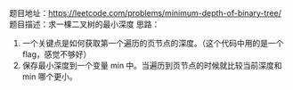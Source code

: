 题目地址：https://leetcode.com/problems/minimum-depth-of-binary-tree/
题目描述：求一棵二叉树的最小深度
思路：
1. 一个关键点是如何获取第一个遍历的页节点的深度。（这个代码中用的是一个 flag，感觉不够好）
2. 保存最小深度到一个变量 min 中。当遍历到页节点的时候就比较当前深度和 min 哪个更小。
